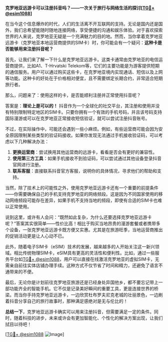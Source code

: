 **克罗地亚远游卡可以注册抖音吗？——一次关于旅行与网络生活的探讨[[TG💪+ @esim1088](https://t.me/s/esim1088)]**

在当今这个信息爆炸的时代，人们的生活离不开互联网的支持。无论是国内还是国外，我们总希望能随时随地连接网络，享受便捷的沟通和娱乐体验。对于喜欢探索世界的人来说，克罗地亚无疑是一个充满魅力的目的地。然而，当你拿着克罗地亚远游卡（克罗地亚本地运营商提供的SIM卡）时，你可能会有一个疑问：**这种卡是否能够用来注册抖音呢？**

首先，让我们来了解一下什么是克罗地亚远游卡。这类卡通常由克罗地亚的电信运营商提供，比如A1、T-Hrvatski Telekom等，它们的主要功能是为游客提供短期的通信服务。用户可以通过购买这些卡，在克罗地亚境内实现通话、短信以及上网等功能。这种卡的好处在于价格相对便宜，且不需要绑定长期合约，非常适合短期旅行者。

那么，问题来了：使用这样的卡，是否能顺利注册并正常使用抖音呢？

答案是：**理论上是可以的！** 抖音作为一个全球化的社交平台，其注册和使用并没有特别限制特定地区的SIM卡。只要你拥有一个有效的手机号码，并且该号码支持国际漫游或可以在克罗地亚正常接收短信验证，就可以尝试注册抖音账号。

不过，在实际操作中，可能还会遇到一些小麻烦。例如，有些运营商可能会因为安全原因限制某些类型的验证码接收。如果你发现无法通过手机接收验证码，可以考虑以下几种解决办法：

1. **更换运营商**：尝试换用其他运营商的远游卡，看看是否会有更好的兼容性。
2. **使用第三方工具**：如果手机接收不到验证码，可以尝试通过其他设备登录抖音官网进行注册。
3. **联系客服**：直接联系抖音官方客服，说明你的具体情况，寻求他们的帮助和支持。

当然，除了技术上的可能性之外，使用克罗地亚远游卡还有一个重要的前提条件——你需要确保自己的手机支持克罗地亚的网络频段。这是因为不同国家使用的移动网络频段可能存在差异，如果手机不支持当地的频段，即使有合适的SIM卡也难以正常使用。

说到这里，或许有人会问：“既然如此复杂，为什么还要选择克罗地亚远游卡呢？”答案其实很简单——性价比高！相比于购买当地昂贵的漫游套餐或者携带多个设备，一张克罗地亚远游卡既方便又实惠。尤其是在旅游旺季，当地运营商推出的促销活动更是让人心动不已。

此外，随着电子SIM卡（eSIM）技术的发展，越来越多的人开始关注这一新兴领域。相比传统物理SIM卡，eSIM具有更高的灵活性和便利性。比如，通过一些服务平台如[TG💪+ @esim1088](https://t.me/s/esim1088)，用户可以直接在线激活克罗地亚的虚拟SIM卡，无需亲自前往实体店铺办理手续。这种方式不仅节省了时间和精力，还避免了语言不通带来的不便。

最后，无论你是计划前往克罗地亚旅游还是已经身处异国他乡，都不要忘记带上一部功能齐全的智能手机。它不仅是记录美好瞬间的重要工具，更是连接世界的桥梁。而当你手持克罗地亚远游卡，一边欣赏杜布罗夫尼克老城的壮丽景色，一边刷着抖音分享自己的旅行故事时，那种满足感绝对是无与伦比的！

**总结一下**，克罗地亚远游卡确实可以用来注册抖音，但需要满足一定的条件。同时，随着科技的进步，未来或许会有更加智能化、个性化的解决方案出现，让我们拭目以待吧！

[[TG💪+ @esim1088](https://t.me/s/esim1088) ![Image](https://i.postimg.cc/4NQfJmqS/Snipaste-2025-05-13-00-14-12.png)]